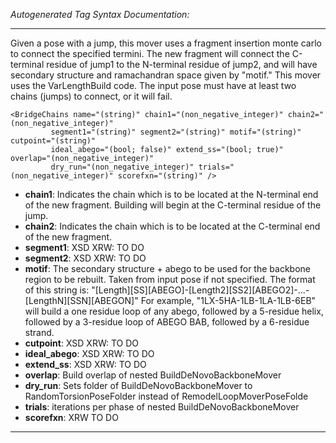 _Autogenerated Tag Syntax Documentation:_

---
Given a pose with a jump, this mover uses a fragment insertion monte carlo to connect the specified termini. The new fragment will connect the C-terminal residue of jump1 to the N-terminal residue of jump2, and will have secondary structure and ramachandran space given by "motif." This mover uses the VarLengthBuild code. The input pose must have at least two chains (jumps) to connect, or it will fail.

```
<BridgeChains name="(string)" chain1="(non_negative_integer)" chain2="(non_negative_integer)"
         segment1="(string)" segment2="(string)" motif="(string)" cutpoint="(string)"
         ideal_abego="(bool; false)" extend_ss="(bool; true)" overlap="(non_negative_integer)"
         dry_run="(non_negative_integer)" trials="(non_negative_integer)" scorefxn="(string)" />
```

-   **chain1**: Indicates the chain which is to be located at the N-terminal end of the new fragment. Building will begin at the C-terminal residue of the jump.
-   **chain2**: Indicates the chain which is to be located at the C-terminal end of the new fragment.
-   **segment1**: XSD XRW: TO DO
-   **segment2**: XSD XRW: TO DO
-   **motif**: The secondary structure + abego to be used for the backbone region to be rebuilt. Taken from input pose if not specified. The format of this string is: "[Length][SS][ABEGO]-[Length2][SS2][ABEGO2]-...-[LengthN][SSN][ABEGON]" For example, "1LX-5HA-1LB-1LA-1LB-6EB" will build a one residue loop of any abego, followed by a 5-residue helix, followed by a 3-residue loop of ABEGO BAB, followed by a 6-residue strand.
-   **cutpoint**: XSD XRW: TO DO
-   **ideal_abego**: XSD XRW: TO DO
-   **extend_ss**: XSD XRW: TO DO
-   **overlap**: Build overlap of nested BuildDeNovoBackboneMover
-   **dry_run**: Sets folder of BuildDeNovoBackboneMover to RandomTorsionPoseFolder instead of RemodelLoopMoverPoseFolde
-   **trials**: iterations per phase of nested BuildDeNovoBackboneMover
-   **scorefxn**: XRW TO DO

---
